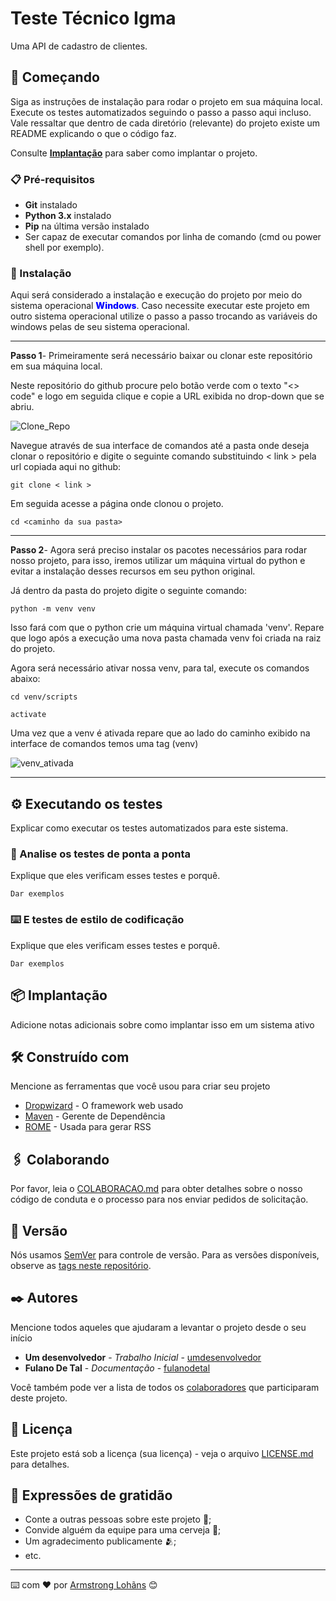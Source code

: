 # Teste Técnico Igma

Uma API de cadastro de clientes.

## 🚀 Começando

Siga as instruções de instalação para rodar o projeto em sua máquina local.
Execute os testes automatizados seguindo o passo a passo aqui incluso.
Vale ressaltar que dentro de cada diretório (relevante) do projeto existe um README explicando o que o código faz.

Consulte **[Implantação](#-implanta%C3%A7%C3%A3o)** para saber como implantar o projeto.

### 📋 Pré-requisitos

* <b>Git</b> instalado
* <b>Python 3.x</b> instalado
* <b>Pip</b> na última versão instalado
* Ser capaz de executar comandos por linha de comando (cmd ou power shell por exemplo).


### 🔧 Instalação

Aqui será considerado a instalação e execução do projeto por meio do sistema operacional <span style="color: blue; font-weight: 800">Windows</span>. Caso necessite executar este projeto em outro sistema operacional utilize o passo a passo trocando as variáveis do windows pelas de seu sistema operacional.

---

<b>Passo 1</b>- Primeiramente será necessário baixar ou clonar este repositório em sua máquina local.

Neste repositório do github procure pelo botão verde com o texto "<> code" e logo em seguida clique e copie a URL exibida no drop-down que se abriu.

![Clone_Repo](https://user-images.githubusercontent.com/38111460/219534943-1150ce06-d64c-44fe-8d2d-e4a14ff7c14b.PNG)

Navegue através de sua interface de comandos até a pasta onde deseja clonar o repositório e digite o seguinte comando substituindo < link > pela url copiada aqui no github:

```
git clone < link >
```

Em seguida acesse a página onde clonou o projeto.

```
cd <caminho da sua pasta>
```
---

<b>Passo 2</b>- Agora será preciso instalar os pacotes necessários para rodar nosso projeto, para isso, iremos utilizar um máquina virtual do python e evitar a instalação desses recursos em seu python original.

Já dentro da pasta do projeto digite o seguinte comando:

```
python -m venv venv
```
Isso fará com que o python crie um máquina virtual chamada 'venv'. Repare que logo após a execução uma nova pasta chamada venv foi criada na raiz do projeto.

Agora será necessário ativar nossa venv, para tal, execute os comandos abaixo:

```
cd venv/scripts

activate
```

Uma vez que a venv é ativada repare que ao lado do caminho exibido na interface de comandos temos uma tag (venv)

![venv_ativada](https://user-images.githubusercontent.com/38111460/219537412-c0592852-6452-49ed-92d1-9f2f7fcde49f.PNG)

---

## ⚙️ Executando os testes

Explicar como executar os testes automatizados para este sistema.

### 🔩 Analise os testes de ponta a ponta

Explique que eles verificam esses testes e porquê.

```
Dar exemplos
```

### ⌨️ E testes de estilo de codificação

Explique que eles verificam esses testes e porquê.

```
Dar exemplos
```

## 📦 Implantação

Adicione notas adicionais sobre como implantar isso em um sistema ativo

## 🛠️ Construído com

Mencione as ferramentas que você usou para criar seu projeto

* [Dropwizard](http://www.dropwizard.io/1.0.2/docs/) - O framework web usado
* [Maven](https://maven.apache.org/) - Gerente de Dependência
* [ROME](https://rometools.github.io/rome/) - Usada para gerar RSS

## 🖇️ Colaborando

Por favor, leia o [COLABORACAO.md](https://gist.github.com/usuario/linkParaInfoSobreContribuicoes) para obter detalhes sobre o nosso código de conduta e o processo para nos enviar pedidos de solicitação.

## 📌 Versão

Nós usamos [SemVer](http://semver.org/) para controle de versão. Para as versões disponíveis, observe as [tags neste repositório](https://github.com/suas/tags/do/projeto). 

## ✒️ Autores

Mencione todos aqueles que ajudaram a levantar o projeto desde o seu início

* **Um desenvolvedor** - *Trabalho Inicial* - [umdesenvolvedor](https://github.com/linkParaPerfil)
* **Fulano De Tal** - *Documentação* - [fulanodetal](https://github.com/linkParaPerfil)

Você também pode ver a lista de todos os [colaboradores](https://github.com/usuario/projeto/colaboradores) que participaram deste projeto.

## 📄 Licença

Este projeto está sob a licença (sua licença) - veja o arquivo [LICENSE.md](https://github.com/usuario/projeto/licenca) para detalhes.

## 🎁 Expressões de gratidão

* Conte a outras pessoas sobre este projeto 📢;
* Convide alguém da equipe para uma cerveja 🍺;
* Um agradecimento publicamente 🫂;
* etc.


---
⌨️ com ❤️ por [Armstrong Lohãns](https://gist.github.com/lohhans) 😊
